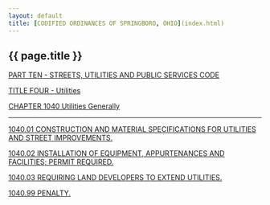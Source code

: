 ```yaml
---
layout: default 
title: [CODIFIED ORDINANCES OF SPRINGBORO, OHIO](index.html) 
---
```


{{ page.title }}
----------------

[PART TEN - STREETS, UTILITIES AND PUBLIC SERVICES CODE](407fa412.html)

[TITLE FOUR - Utilities](4295a412.html)

[CHAPTER 1040 Utilities Generally](42a0a412.html)

---

[1040.01 CONSTRUCTION AND MATERIAL SPECIFICATIONS FOR UTILITIES AND
STREET IMPROVEMENTS.](42aca412.html)

[1040.02 INSTALLATION OF EQUIPMENT, APPURTENANCES AND FACILITIES; PERMIT
REQUIRED.](42bda412.html)

[1040.03 REQUIRING LAND DEVELOPERS TO EXTEND UTILITIES.](42c0a412.html)

[1040.99 PENALTY.](42c3a412.html)
